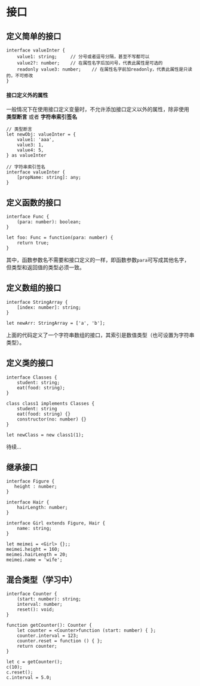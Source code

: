 # 接口  
## 定义简单的接口

	interface valueInter {
		value1: string;		// 分号或者逗号分隔，甚至不写都可以
		value2?: number;	// 在属性名字后加问号，代表此属性是可选的
		readonly value3: number;	// 在属性名字前加readonly，代表此属性是只读的，不可修改
	}

#### 接口定义外的属性  
一般情况下在使用接口定义变量时，不允许添加接口定义以外的属性，除非使用 **类型断言** 或者 **字符串索引签名**

	// 类型断言
	let newObj: valueInter = {
		value1: 'aaa',
		value3: 1,
		value4: 5,
	} as valueInter

	// 字符串索引签名
	interface valueInter {
	    [propName: string]: any;
	}

## 定义函数的接口  

	interface Func {
  		(para: number): boolean;
	}

	let foo: Func = function(para: number) {
  		return true;
	}

其中，函数参数名不需要和接口定义的一样，即函数参数`para`可写成其他名字，但类型和返回值的类型必须一致。

## 定义数组的接口  

	interface StringArray {
		[index: number]: string;
	}

	let newArr: StringArray = ['a', 'b'];

上面的代码定义了一个字符串数组的接口，其索引是数值类型（也可设置为字符串类型）。

## 定义类的接口

	interface Classes {
		student: string;
		eat(food: string);
	}

	class class1 implements Classes {
	    student: string
	    eat(food: string) {}
	    constructor(no: number) {}
	}

	let newClass = new class1(1);

待续...

## 继承接口

	interface Figure {
	   height : number;
	}

	interface Hair {
	    hairLength: number;
	}

	interface Girl extends Figure, Hair {
	    name: string;
	}

	let meimei = <Girl> {};;
	meimei.height = 160;
	meimei.hairLength = 20;
	meimei.name = 'wife';

## 混合类型（学习中）

	interface Counter {
	    (start: number): string;
	    interval: number;
	    reset(): void;
	}

	function getCounter(): Counter {
	    let counter = <Counter>function (start: number) { };
	    counter.interval = 123;
	    counter.reset = function () { };
	    return counter;
	}

	let c = getCounter();
	c(10);
	c.reset();
	c.interval = 5.0;